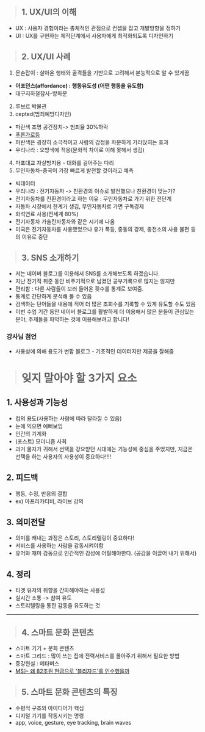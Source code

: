 >## 1. UX/UI의 이해
- UX : 사용자 경험이라는 총체적인 관점으로 컨셉을 잡고 개발방향을 정하기
- UI : UX를 구현하는 제작단계에서 사용자에게 최적화되도록 디자인하기

>## 2. UX/UI 사례
1. 문손잡이 : 살아온 행태와 골격들을 기반으로 고려해서 본능적으로 알 수 있게끔 
- **어포던스(affordance) : 행동유도성 (어떤 행동을 유도함)**
- 대구지하철참사-방화문
2. 루브르 박물관
3. cepted(범죄예방디자인)
- 파란색 조명 공간장치-> 범죄율 30%하락
- [푸른가로등](https://enews.imbc.com/News/RetrieveNewsInfo/32394) 
- 파란색은 굉장히 소극적이고 사람의 감정을 차분하게 가라앉히는 효과
- 우리나라 : 오방색에 적응(문화적 차이로 이해 못해서 생김)
4. 마포대교 자살방지용 - 대화를 걸어주는 다리
5. 무인자동차-중국이 가장 빠르게 발전할 것이라고 예측
- 빅데이터
- 우리나라 : 전기자동차 -> 친환경의 이슈로 발전했으나 친환경이 맞는가?
- 전기자동차를 친환경이라고 하는 이유 : 무인자동차로 가기 위한 전단계
- 자동차 시장에서 한계가 생김, 무인자동차로 가면 구독경제
- 화석연료 사용(전세계 80%)
- 전기자동차 가솔린자동차와 같은 시기에 나옴
- 미국은 전기자동차를 사용했었으나 유가 폭등, 중동의 강제, 충전소의 사용 불편 등의 이유로 중단


>## 3. SNS 소개하기
- 저는 네이버 블로그를 이용해서 SNS를 소개해보도록 하겠습니다.
- 지난 전기직 취준 동안 비주기적으로 남겼던 공부기록으로 많지는 않지만 
- 편리함 : 다른 사람들이 보러 들어온 횟수를 통계로 보여줌.
- 통계로 간단하게 분석해 볼 수 있음 
- 검색하는 단어들을 내용에 적어 더 많은 조회수를 기록할 수 있게 유도할 수도 있음
- 이번 수업 기간 동안 네이버 블로그를 활발하게 더 이용해서 많은 분들이 관심있는 분야, 주제들을 파악하는 것에 이용해보려고 합니다!


### 강사님 첨언
- 사용성에 의해 용도가 변함
블로그 - 기초적인 데이터지만 제공을 잘해줌


># 잊지 말아야 할 3가지 요소
## 1. 사용성과 기능성
   - 컵의 용도(사용하는 사람에 따라 달라질 수 있음)
   - 눈에 익으면 예뻐보임
   - 인간의 기계화
   - (포스트) 모더니즘 사회
   - 과거 물자가 귀해서 선택을 강요받던 시대에는 기능성에 중심을 주었지만, 지금은 선택을 하는 사용자의 사용성이 중요하다!!!!
  
## 2. 피드백
- 행동, 수정, 반응의 결합
- ex) 아프리카티비, 라이브 강의


## 3. 의미전달 
- 의미를 캐내는 과정은 스토리, 스토리텔링이 중요하다!
- 서비스를 사용하는 사람을 감동시켜야함
- 유머와 재미 감동으로 인간적인 감성에 어필해야한다. (공감을 이끌어 내기 위해서)

## 4. 정리
- 타겟 유저의 취향을 간파해야하는 사용성
- 실시간 소통 -> 참여 유도
- 스토리텔링을 통한 감동을 유도하는 것


---


>## 4. 스마트 문화 콘텐츠
- 스마트 기기 + 문화 콘텐츠
- 스마트 그리드 : 많이 쓰는 집에 전력서비스를 몰아주기 위해서 필요한 방법
- 증강현실 : 메타버스
- [MS는 왜 82조원 현금으로 '블리자드'를 인수했을까](https://www.mk.co.kr/premium/special-report/view/2022/01/31430/)



>## 5. 스마트 문화 콘텐츠의 특징
- 수평적 구조와 아이디어가 핵심 
- 디지털 기기를 작동시키는 명령
- app, voice, gesture, eye tracking, brain waves
